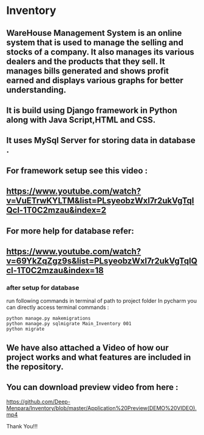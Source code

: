 
# Inventory
## WareHouse Management System is an online system that is used to manage the selling and stocks of a company. It also manages its various dealers and the products that they sell. It manages bills generated and shows profit earned and displays various graphs for better understanding. 
## It is build using Django framework in Python along with Java Script,HTML and CSS.
## It uses MySql Server for storing data in database .


## For framework setup see this video :
## https://www.youtube.com/watch?v=VuETrwKYLTM&list=PLsyeobzWxl7r2ukVgTqIQcl-1T0C2mzau&index=2

## For more help for database refer:
## https://www.youtube.com/watch?v=69YkZqZgz9s&list=PLsyeobzWxl7r2ukVgTqIQcl-1T0C2mzau&index=18

### after setup for database
run following commands in terminal of path to project folder
In pycharm you can directly access terminal
commands :
```
python manage.py makemigrations
python manage.py sqlmigrate Main_Inventory 001
python migrate
```
## We have also attached a Video of how our project works and what features are included in the repository.

## You can download preview video from here :
https://github.com/Deep-Menpara/Inventory/blob/master/Application%20Preview(DEMO%20VIDEO).mp4

Thank You!!!
